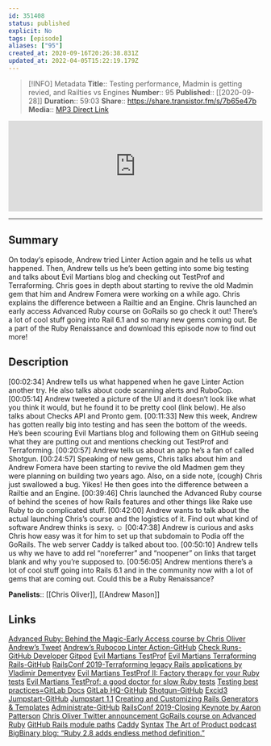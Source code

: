 ```yaml
---
id: 351408
status: published
explicit: No
tags: [episode]
aliases: ["95"]
created_at: 2020-09-16T20:26:38.831Z
updated_at: 2022-04-05T15:22:19.179Z
---
```


> [!INFO] Metadata
> **Title**:: Testing performance, Madmin is getting revied, and Railties vs Engines
> **Number**:: 95
> **Published**:: [[2020-09-28]]
> **Duration**:: 59:03
> **Share**:: <https://share.transistor.fm/s/7b65e47b>
> **Media**:: [MP3 Direct Link](https://dts.podtrac.com/redirect.mp3/media.transistor.fm/7b65e47b/922cbe46.mp3)

<iframe width="100%" height="180" frameborder="no" scrolling="no" seamless src="https://share.transistor.fm/e/7b65e47b/dark"></iframe>

---

## Summary

On today’s episode, Andrew tried Linter Action again and he tells us what happened. Then, Andrew tells us he’s been getting into some big testing and talks about Evil Martians blog and checking out TestProf and Terraforming. Chris goes in depth about starting to revive the old Madmin gem that him and Andrew Fomera were working on a while ago. Chris explains the difference between a Railtie and an Engine. Chris launched an early access Advanced Ruby course on GoRails so go check it out! There’s a lot of cool stuff going into Rail 6.1 and so many new gems coming out. Be a part of the Ruby Renaissance and download this episode now to find out more!

## Description

[00:02:34] Andrew tells us what happened when he gave Linter Action another try. He also talks about code scanning alerts and RuboCop.
[00:05:14] Andrew tweeted a picture of the UI and it doesn’t look like what you think it would, but he found it to be pretty cool (link below). He also talks about Checks API and Pronto gem.
[00:11:33] New this week, Andrew has gotten really big into testing and has seen the bottom of the weeds. He’s been scouring Evil Martians blog and following them on GitHub seeing what they are putting out and mentions checking out TestProf and Terraforming.
[00:20:57] Andrew tells us about an app he’s a fan of called Shotgun.
[00:24:57] Speaking of new gems, Chris talks about him and Andrew Fomera have been starting to revive the old Madmen gem they were planning on building two years ago. Also, on a side note, (cough) Chris just swallowed a bug. Yikes! He then goes into the difference between a Railtie and an Engine.
[00:39:46] Chris launched the Advanced Ruby course of behind the scenes of how Rails features and other things like Rake use Ruby to do complicated stuff.
[00:42:00] Andrew wants to talk about the actual launching Chris’s course and the logistics of it. Find out what kind of software Andrew thinks is sexy. ☺
[00:47:38] Andrew is curious and asks Chris how easy was it for him to set up that subdomain to Podia off the GoRails. The web server Caddy is talked about too.
[00:50:10] Andrew tells us why we have to add rel “noreferrer” and “noopener” on links that target blank and why you’re supposed to.
[00:56:05] Andrew mentions there’s a lot of cool stuff going into Rails 6.1 and in the community now with a lot of gems that are coming out. Could this be a Ruby Renaissance?

**Panelists**:: [[Chris Oliver]], [[Andrew Mason]]

## Links

[Advanced Ruby: Behind the Magic-Early Access course by Chris Oliver](https://courses.gorails.com/advanced-ruby-for-rails-devs)
[Andrew’s Tweet](https://twitter.com/andrewmcodes/status/1303701633327562753?s=20)
[Andrew’s Rubocop Linter Action-GitHub](https://github.com/andrewmcodes/rubocop-linter-action#quickstart)
[Check Runs-GitHub Developer](https://developer.github.com/v3/checks/runs/)
[Gitpod](https://www.gitpod.io/)
[Evil Martians TestProf](https://test-prof.evilmartians.io/#/)
[Evil Martians Terraforming Rails-GitHub](https://github.com/evilmartians/terraforming-rails)
[RailsConf 2019-Terraforming legacy Rails applications by Vladimir Dementyev](https://www.youtube.com/watch?v=-NKpMn6XSjU)
[Evil Martians TestProf II: Factory therapy for your Ruby tests](https://evilmartians.com/chronicles/testprof-2-factory-therapy-for-your-ruby-tests-rspec-minitest)
[Evil Martians TestProf: a good doctor for slow Ruby tests](https://evilmartians.com/chronicles/testprof-a-good-doctor-for-slow-ruby-tests)
[Testing best practices=GitLab Docs](https://docs.gitlab.com/ee/development/testing_guide/best_practices.html#test-design)
[GitLab HQ-GitHub](https://github.com/gitlabhq/gitlabhq)
[Shotgun-GitHub](https://github.com/andrewmcodes/shotgun)
[Excid3 Jumpstart-GitHub](https://github.com/excid3/jumpstart)
[Jumpstart 1.1](https://jumpstartrails.com/)
[Creating and Customizing Rails Generators & Templates](https://guides.rubyonrails.org/generators.html)
[Administrate-GitHub](https://github.com/thoughtbot/administrate)
[RailsConf 2019-Closing Keynote by Aaron Patterson](https://www.youtube.com/watch?v=8Dld5kFWGCc)
[Chris Oliver Twitter announcement GoRails course on Advanced Ruby](https://twitter.com/excid3/status/1301514515469742080?s=20)
[GitHub Rails module paths](https://github.com/rails/rails/blob/758e4f8406e680a6cbf21b170749202c537a2576/railties/lib/rails/paths.rb#L148)
[Caddy](https://caddyserver.com/)
[Syntax](https://syntax.fm/)
[The Art of Product podcast](https://artofproductpodcast.com/)
[BigBinary blog: “Ruby 2.8 adds endless method definition.”](https://blog.bigbinary.com/)
